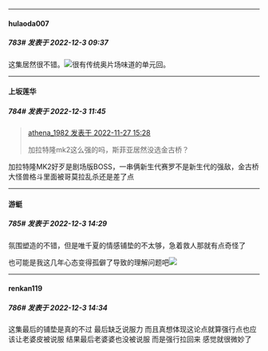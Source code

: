 

*****

####  hulaoda007  
##### 783#       发表于 2022-12-3 09:37

这集居然很不错。<img src="https://static.saraba1st.com/image/smiley/face2017/068.png" referrerpolicy="no-referrer">很有传统奥片场味道的单元回。



*****

####  上坂莲华  
##### 784#       发表于 2022-12-3 11:45

<blockquote><a href="httphttps://bbs.saraba1st.com/2b/forum.php?mod=redirect&amp;goto=findpost&amp;pid=58643311&amp;ptid=2040765" target="_blank">athena_1982 发表于 2022-11-27 15:28</a>

加拉特隆mk2这么强的吗，斯菲亚居然没选金古桥？</blockquote>
加拉特隆MK2好歹是剧场版BOSS，一串俩新生代赛罗不是新生代的强敌，金古桥大怪兽格斗里面被哥莫拉乱杀还是差了点



*****

####  游蜓  
##### 785#       发表于 2022-12-3 14:29

氛围塑造的不错，但是唯千夏的情感铺垫的不太够，急着救人那就有点奇怪了

也可能是我这几年心态变得孤僻了导致的理解问题吧<img src="https://static.saraba1st.com/image/smiley/face2017/135.png" referrerpolicy="no-referrer">



*****

####  renkan119  
##### 786#       发表于 2022-12-3 14:34

这集最后的铺垫是真的不过 最后缺乏说服力 而且真想体现这论点就算强行点也应该让老婆皮被说服 结果最后老婆婆也没被说服 而是强行拉回来 感觉就很微妙了

